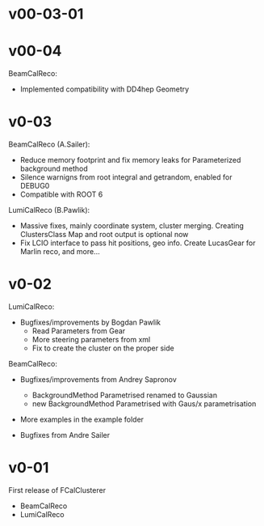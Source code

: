 # v00-03-01

# v00-04

BeamCalReco:
* Implemented compatibility with DD4hep Geometry


# v0-03

BeamCalReco (A.Sailer):
* Reduce memory footprint and fix memory leaks for Parameterized background method
* Silence warnigns from root integral and getrandom, enabled for DEBUG0
* Compatible with ROOT 6

LumiCalReco (B.Pawlik):
* Massive fixes, mainly coordinate system, cluster merging. Creating ClustersClass Map and root output is optional now
* Fix LCIO interface to pass hit positions, geo info. Create LucasGear for Marlin reco, and more...


# v0-02 

LumiCalReco:
* Bugfixes/improvements by Bogdan Pawlik
  - Read Parameters from Gear
  - More steering parameters from xml
  - Fix to create the cluster on the proper side

BeamCalReco:
* Bugfixes/improvements from Andrey Sapronov
  - BackgroundMethod Parametrised renamed to Gaussian
  - new BackgroundMethod Parametrised with Gaus/x parametrisation

* More examples in the example folder

* Bugfixes from Andre Sailer


# v0-01

First release of FCalClusterer

* BeamCalReco
* LumiCalReco
